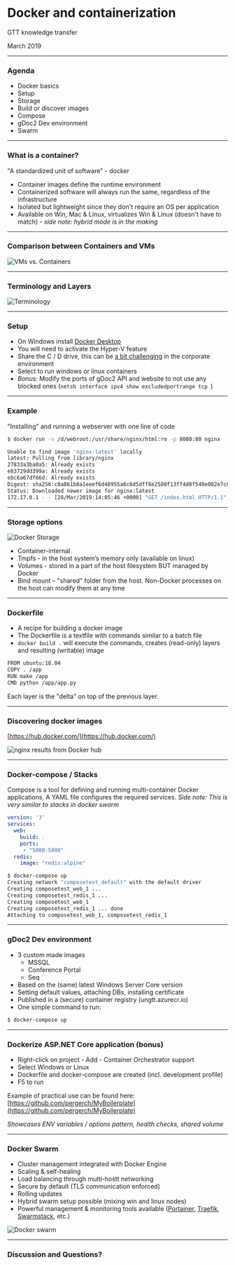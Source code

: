 # Docker and containerization

GTT knowledge transfer

March 2019

---

### Agenda

- Docker basics
- Setup
- Storage
- Build or discover images
- Compose
- gDoc2 Dev environment
- Swarm

---

### What is a container?

"A standardized unit of software" - docker

- Container images define the runtime environment
- Containerized software will always run the same, regardless of the infrastructure
- Isolated but lightweight since they don't require an OS per application
- Available on Win, Mac & Linux, virtualizes Win & Linux (doesn't have to match) - _side note: hybrid mode is in the making_

---

### Comparison between Containers and VMs

![](assets/vm-vs-container.png "VMs vs. Containers")

---

### Terminology and Layers

![](assets/terminology.png "Terminology")

---

### Setup

- On Windows install [Docker Desktop](https://hub.docker.com/editions/community/docker-ce-desktop-windows)
- You will need to activate the Hyper-V feature
- Share the C / D drive, this can be [a bit challenging](https://tomssl.com/2018/01/11/sharing-your-c-drive-with-docker-for-windows-when-using-azure-active-directory-azuread-aad/) in the corporate environment
- Select to run windows or linux containers
- _Bonus:_ Modify the ports of gDoc2 API and website to not use any blocked ones (`netsh interface ipv4 show excludedportrange tcp
`)

---

### Example

"Installing" and running a webserver with one line of code

```bash
$ docker run -v /d/webroot:/usr/share/nginx/html:ro -p 8080:80 nginx
```

```bash
Unable to find image 'nginx:latest' locally
latest: Pulling from library/nginx
27833a3ba0a5: Already exists
e83729dd399a: Already exists
ebc6a67df66d: Already exists
Digest: sha256:c8a861b8a1eeef6d48955a6c6d5dff8e2580f13ff4d0f549e082e7c82a8617a2
Status: Downloaded newer image for nginx:latest
172.17.0.1 - - [28/Mar/2019:14:05:46 +0000] "GET /index.html HTTP/1.1" 304 0 "-" "Mozilla/5.0 (Windows NT 10.0; Win64; x64) AppleWebKit/537.36 (KHTML, like Gecko) Chrome/72.0.3626.121 Safari/537.36" "-"
```

---

### Storage options 

![](assets/docker-storage.png "Docker Storage")

- Container-internal
- Tmpfs - in the host system’s memory only (available on linux)
- Volumes - stored in a part of the host filesystem BUT managed by Docker
- Bind mount – "shared" folder from the host. Non-Docker processes on the host can modify them at any time

---

### Dockerfile

- A recipe for building a docker image
- The Dockerfile is a textfile with commands similar to a batch file
- `docker build .` will execute the commands, creates (read-only) layers and resulting (writable) image

```bash
FROM ubuntu:18.04
COPY . /app
RUN make /app
CMD python /app/app.py
```

Each layer is the "delta" on top of the previous layer.

---

### Discovering docker images

[https://hub.docker.com/](https://hub.docker.com/)

![](assets/docker-hub.png "nginx results from Docker hub")

---

### Docker-compose / Stacks

Compose is a tool for defining and running multi-container Docker applications. A YAML file configures the required services. _Side note: This is very similar to stacks in docker swarm_

```yaml
version: '3'
services:
  web:
    build: .
    ports:
     - "5000:5000"
  redis:
    image: "redis:alpine"
```

```bash
$ docker-compose up
Creating network "composetest_default" with the default driver
Creating composetest_web_1 ...
Creating composetest_redis_1 ...
Creating composetest_web_1
Creating composetest_redis_1 ... done
Attaching to composetest_web_1, composetest_redis_1
```

---

### gDoc2 Dev environment

- 3 custom made images
  - MSSQL
  - Conference Portal
  - Seq
- Based on the (same) latest Windows Server Core version
- Setting default values, attaching DBs, installing certificate
- Published in a (secure) container registry (ungtt.azurecr.io)
- One simple command to run:

```bash
$ docker-compose up
```

---

### Dockerize ASP.NET Core application (bonus)

- Right-click on project - Add - Container Orchestrator support
- Select Windows or Linux
- Dockerfile and docker-compose are created (incl. development profile)
- F5 to run

Example of practical use can be found here: 
[https://github.com/pergerch/MyBoilerplate](https://github.com/pergerch/MyBoilerplate)

_Showcases ENV variables / options pattern, health checks, shared volume_

---

### Docker Swarm

- Cluster management integrated with Docker Engine
- Scaling & self-healing
- Load balancing through multi-hostt networking
- Secure by default (TLS communication enforced)
- Rolling updates
- Hybrid swarm setup possible (mixing win and linux nodes)
- Powerful management & monitoring tools available ([Portainer](https://www.portainer.io/), [Traefik](https://traefik.io/), [Swarmstack](https://github.com/swarmstack/swarmstack), etc.)

![](assets/swarm.png "Docker swarm")

---

### Discussion and Questions?